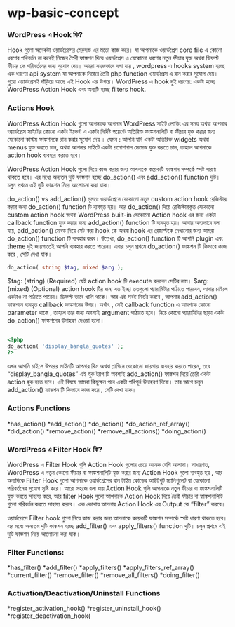 # wp-basic-concept


###  WordPress এ Hook কি?

Hook গুলো অনেকটা ওয়ার্ডপ্রেসের মেরুদন্ড এর মতো কাজ করে। যা আপনাকে ওয়ার্ডপ্রেস core file এ কোনো ধরণের পরিবর্তন না করেই নিজের তৈরী ফাঙ্কশন দিয়ে ওয়ার্ডপ্রেস এ যেকোনো ধরণের নতুন ফীচার যুক্ত অথবা ডিফল্ট ফীচার কে পরিবর্তনের জন্য সুযোগ দেয়। আরো সহজভাবে বলা যায় , wordpress এ hooks system হচ্ছে এক ধরণের api system যা আপনাকে নিজের তৈরী php function ওয়ার্ডপ্রেস এ রান করার সুযোগ দেয়। পুরো ওয়ার্ডপ্রেসই দাঁড়িয়ে আছে এই Hook এর উপরে। WordPress এ hook দুই ধরণের: একটা হচ্ছে WordPress Action Hook এবং অন্যটি হচ্ছে filters hook.


 ### Actions Hook
WordPress Action Hook গুলো আপনাকে আপনার WordPress সাইট লোডিং এর সময় অথবা আপনার ওয়ার্ডপ্রেস সাইটের কোনো একটা ইভেন্ট এ একটা নির্দিষ্ট পয়েন্টে অতিরিক্ত ফাঙ্কশনালিটি বা ফীচার যুক্ত করার জন্য যেকোনো কাস্টম ফাঙ্কশনকে রান করার সুযোগ দেয় । যেমন : আপনি যদি একটা অতিরিক্ত widgets অথবা menus যুক্ত করতে চান, অথবা আপনার সাইটে একটা প্রমোশনাল মেসেজ যুক্ত করতে চান, তাহলে আপনাকে action hook ব্যবহার করতে হবে।

WordPress Action Hook গুলো নিয়ে কাজ করার জন্য আপনাকে কয়েকটি ফাঙ্কশন সম্পর্কে স্পষ্ট ধারণা থাকতে হবে। এর মধ্যে অন্যতম দুটি ফাঙ্কশন হচ্ছে do_action() এবং add_action() function দুটি। চলুন প্রথমে এই দুটি ফাঙ্কশন নিয়ে আলোচনা করা যাক।

do_action() vs add_action()
মূলতঃ ওয়ার্ডপ্রেসে যেকোনো নতুন custom action hook রেজিস্টার করার জন্য do_action() function টি ব্যবহৃত হয়। আর do_action() দিয়ে রেজিস্টারকৃত যেকোনো custom action hook অথবা WordPress built-in যেকোনো Action hook এর জন্য একটা callback function যুক্ত করার জন্য add_action() function টি ব্যবহৃত হয়। আবার অন্যভাবে বলা যায়, add_action() মেথড দিয়ে সেট করা hook কে অথবা hook এর রেজাল্টকে দেখানোর জন্য আমরা do_action() function টি ব্যবহার করব। উল্লেখ্য, do_action() function টি আপনি plugin এবং theme দুই জায়গাতেই আপনি ব্যবহার করতে পারেন। এবার চলুন প্রথমে do_action() ফাঙ্কশন টি কিভাবে কাজ করে , সেটি দেখা যাক।

```php
do_action( string $tag, mixed $arg );
```

$tag: (string) (Required) যেই action hook টি execute করবেন সেটির নাম।
$arg:(mixed) (Optional) action hook টির জন্য যত ইচ্ছা ততগুলো প্যারামিটার পাঠাতে পারবেন, আবার চাইলে একটাও না পাঠাতে পারেন। ডিফল্ট ভাবে খালি থাকে। আর এই সবই নির্ভর করবে , আপনার add_action() ফাঙ্কশনে ব্যবহৃত callback ফাঙ্কশনের উপর। অর্থাৎ , সেই callback function এ আবশ্যক কোনো parameter থাকে , তাহলে তার জন্য অবশ্যই argument পাঠাতে হবে।
নিচে কোনো প্যারামিটার ছাড়া একটা do_action() ফাঙ্কশনের উদাহরণ দেওয়া হলো।

```php

<?php
do_action( 'display_bangla_quotes' );
?>

```

এখন আপনি চাইলে উপরের লাইনটি আপনার থিম অথবা প্লাগিনে যেকোনো জায়গায় ব্যবহার করতে পারেন, তবে “display_bangla_quotes” এই হুক ট্যাগ টি অবশ্যই add_action() ফাঙ্কশন দিয়ে তৈরি একটা action হুক হতে হবে। এই বিষয়ে আমরা কিছুক্ষন পরে একটা পরিপূর্ন উদাহরণ দিবো। তার আগে চলুন add_action() ফাঙ্কশন টি কিভাবে কাজ করে , সেটি দেখা যাক।


### Actions Functions

*has_action()
*add_action()
*do_action()
*do_action_ref_array()
*did_action()
*remove_action()
*remove_all_actions()
*doing_action()



### WordPress এ Filter Hook কি?

WordPress এ Filter Hook গুলি Action Hook গুলোর চেয়ে অনেক বেশি আলাদা। সাধারণত, WordPress এ নতুন কোনো ফীচার বা ফাঙ্কশনালিটি যুক্ত করার জন্য Action Hook গুলো ব্যবহৃত হয় , আর অন্যদিকে Filter Hook গুলো আপনাকে ওয়ার্ডপ্রেসের রান টাইম কোডের আউটপুট ম্যানিপুলেট বা যেকোনো পরিবর্তনের সুযোগ সৃষ্টি করে। আরো সহজে বলা যায় Action Hook গুলি আপনাকে নতুন ফীচার বা ফাঙ্কশনালিটি যুক্ত করতে সাহায্য করে, আর filter Hook গুলো আপনাকে Action Hook দিয়ে তৈরী ফীচার বা ফাঙ্কশনালিটি গুলো পরিবর্তন করতে সাহায্য করবে। এক কোথায় আপনার Action Hook এর Output কে “filter” করবে।

ওয়ার্ডপ্রেসে Filter hook গুলো নিয়ে কাজ করার জন্য আপনাকে কয়েকটি ফাঙ্কশন সম্পর্কে স্পষ্ট ধারণা থাকতে হবে। এর মধ্যে অন্যতম দুটি ফাঙ্কশন হচ্ছে add_filter() এবং apply_filters() function দুটি। চলুন প্রথমে এই দুটি ফাঙ্কশন নিয়ে আলোচনা করা যাক।



### Filter Functions:

*has_filter()
*add_filter()
*apply_filters()
*apply_filters_ref_array()
*current_filter()
*remove_filter()
*remove_all_filters()
*doing_filter()



### Activation/Deactivation/Uninstall Functions

*register_activation_hook()
*register_uninstall_hook()
*register_deactivation_hook(


